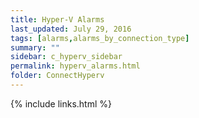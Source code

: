 ```yaml
---
title: Hyper-V Alarms
last_updated: July 29, 2016
tags: [alarms,alarms_by_connection_type]
summary: ""
sidebar: c_hyperv_sidebar
permalink: hyperv_alarms.html
folder: ConnectHyperv
---
```





{% include links.html %}
